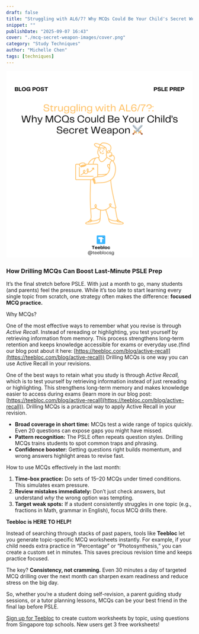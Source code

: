 ```yaml
---
draft: false
title: "Struggling with AL6/7? Why MCQs Could Be Your Child's Secret Weapon"
snippet: ""
publishDate: "2025-09-07 16:43"
cover: "./mcq-secret-weapon-images/cover.png"
category: "Study Techniques"
author: "Michelle Chen"
tags: [techniques]
---
```


![cover.png](./mcq-secret-weapon-images/cover.png)

### How Drilling MCQs Can Boost Last-Minute PSLE Prep

It’s the final stretch before PSLE. With just a month to go, many students (and parents) feel the pressure. While it’s too late to start learning every single topic from scratch, one strategy often makes the difference: **focused MCQ practice.**

Why MCQs?

One of the most effective ways to remember what you revise is through _Active Recall_. Instead of rereading or highlighting, you test yourself by retrieving information from memory. This process strengthens long-term retention and keeps knowledge accessible for exams or everyday use.(find our blog post about it here: [https://teebloc.com/blog/active-recall](https://teebloc.com/blog/active-recall)) Drilling MCQs is one way you can use Active Recall in your revisions.

One of the best ways to retain what you study is through _Active Recall,_ which is to test yourself by retrieving information instead of just rereading or highlighting. This strengthens long-term memory and makes knowledge easier to access during exams (learn more in our blog post: [https://teebloc.com/blog/active-recall](https://teebloc.com/blog/active-recall)). Drilling MCQs is a practical way to apply Active Recall in your revision.

- **Broad coverage in short time:** MCQs test a wide range of topics quickly. Even 20 questions can expose gaps you might have missed.
- **Pattern recognition:** The PSLE often repeats question styles. Drilling MCQs trains students to spot common traps and phrasing.
- **Confidence booster:** Getting questions right builds momentum, and wrong answers highlight areas to revise fast.

How to use MCQs effectively in the last month:

1. **Time-box practice:** Do sets of 15–20 MCQs under timed conditions. This simulates exam pressure.
2. **Review mistakes immediately:** Don’t just check answers, but understand _why_ the wrong option was tempting.
3. **Target weak spots:** If a student consistently struggles in one topic (e.g., fractions in Math, grammar in English), focus MCQ drills there.

**Teebloc is HERE TO HELP!**

Instead of searching through stacks of past papers, tools like **Teebloc** let you generate topic-specific MCQ worksheets instantly. For example, if your child needs extra practice in “Percentage” or “Photosynthesis,” you can create a custom set in minutes. This saves precious revision time and keeps practice focused.

The key? **Consistency, not cramming.** Even 30 minutes a day of targeted MCQ drilling over the next month can sharpen exam readiness and reduce stress on the big day.

So, whether you’re a student doing self-revision, a parent guiding study sessions, or a tutor planning lessons, MCQs can be your best friend in the final lap before PSLE.

<div class="bg-gradient-to-r from-blue-500 to-purple-600 text-white p-6 rounded-lg text-center my-6">

  <p class="mb-4 text-left">
    <a href="https://accounts.teebloc.com/sign-up?redirect_url=https://app.teebloc.com/" class="hover:no-underline text-white">Sign up for Teebloc</a> to create custom worksheets by topic, using questions from Singapore top schools. New users get 3 free worksheets!
  </p>
</div>
